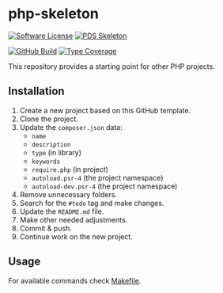 # php-skeleton

[![Software License](https://img.shields.io/badge/license-MIT-green.svg)](LICENSE)
[![PDS Skeleton](https://img.shields.io/badge/pds-skeleton-blue.svg?style=flat-square)](https://github.com/php-pds/skeleton)

[![GitHub Build](https://github.com/milan-miscevic/php-skeleton/workflows/Test/badge.svg?branch=master)](https://github.com/milan-miscevic/php-skeleton/actions)
[![Type Coverage](https://shepherd.dev/github/milan-miscevic/php-skeleton/coverage.svg)](https://shepherd.dev/github/milan-miscevic/php-skeleton)

This repository provides a starting point for other PHP projects.

## Installation

1. Create a new project based on this GitHub template.
1. Clone the project.
1. Update the `composer.json` data:
    * `name`
    * `description`
    * `type` (in library)
    * `keywords`
    * `require.php` (in project)
    * `autoload.psr-4` (the project namespace)
    * `autoload-dev.psr-4` (the project namespace)
1. Remove unnecessary folders.
1. Search for the `#todo` tag and make changes.
1. Update the `README.md` file.
1. Make other needed adjustments.
1. Commit & push.
1. Continue work on the new project.

## Usage

For available commands check [Makefile](Makefile).
